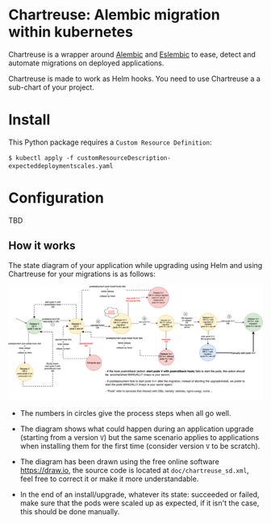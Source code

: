 # Chartreuse: Alembic migration within kubernetes

Chartreuse is a wrapper around [Alembic](https://alembic.sqlalchemy.org) and [Eslembic](https://gitlab.cayzn.com/wiremind/commons/eslembic) to ease,
 detect and automate migrations on deployed applications.
 
Chartreuse is made to work as Helm hooks. You need to use Chartreuse a a sub-chart of your project.

# Install

This Python package requires a `Custom Resource Definition`:

    $ kubectl apply -f customResourceDescription-expecteddeploymentscales.yaml

# Configuration

TBD

## How it works

The state diagram of your application while upgrading using Helm and using Chartreuse for your migrations is as follows:

![alt text](doc/chartreuse_sd.png)

- The numbers in circles give the process steps when all go well.
- The diagram shows what could happen during an application
upgrade (starting from a version `V`) but the same scenario
applies to applications when installing them for the first time
(consider version `V` to be scratch).

- The diagram has been drawn using the free online software https://draw.io, the 
source code is located at `doc/chartreuse_sd.xml`, feel free
to correct it or make it more understandable.

- In the end of an install/upgrade, whatever its state: succeeded or failed, make sure
that the pods were scaled up as expected, if it isn't the case, this should be done manually.